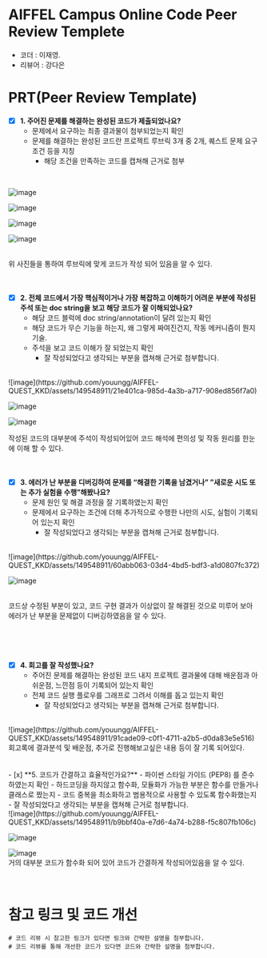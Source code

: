 # AIFFEL Campus Online Code Peer Review Templete
- 코더 : 이재영.
- 리뷰어 : 강다은


# PRT(Peer Review Template)
- [x]  **1. 주어진 문제를 해결하는 완성된 코드가 제출되었나요?**
    - 문제에서 요구하는 최종 결과물이 첨부되었는지 확인
    - 문제를 해결하는 완성된 코드란 프로젝트 루브릭 3개 중 2개, 
    퀘스트 문제 요구조건 등을 지칭
        - 해당 조건을 만족하는 코드를 캡쳐해 근거로 첨부
     
<br/>

![image](https://github.com/youungg/AIFFEL-QUEST_KKD/assets/149548911/9b8b5c87-7d7c-4b9e-a179-54ec5ec86266)

![image](https://github.com/youungg/AIFFEL-QUEST_KKD/assets/149548911/838262cd-7ced-4f63-a29a-045dfa5272a6)

![image](https://github.com/youungg/AIFFEL-QUEST_KKD/assets/149548911/0a5b75ea-638a-48ab-91d4-a993840b61a7)

![image](https://github.com/youungg/AIFFEL-QUEST_KKD/assets/149548911/1d5006b9-e3dd-4258-aad1-d41402f5b086)

<br/> 
위 사진들을 통하여 루브릭에 맞게 코드가 작성 되어 있음을 알 수 있다.
<br/>
<br/>
<br/>

- [x]  **2. 전체 코드에서 가장 핵심적이거나 가장 복잡하고 이해하기 어려운 부분에 작성된 
주석 또는 doc string을 보고 해당 코드가 잘 이해되었나요?**
    - 해당 코드 블럭에 doc string/annotation이 달려 있는지 확인
    - 해당 코드가 무슨 기능을 하는지, 왜 그렇게 짜여진건지, 작동 메커니즘이 뭔지 기술.
    - 주석을 보고 코드 이해가 잘 되었는지 확인
        - 잘 작성되었다고 생각되는 부분을 캡쳐해 근거로 첨부합니다.
     
<br/>
![image](https://github.com/youungg/AIFFEL-QUEST_KKD/assets/149548911/21e401ca-985d-4a3b-a717-908ed856f7a0)

![image](https://github.com/youungg/AIFFEL-QUEST_KKD/assets/149548911/265f2a4e-96f3-48ea-9d81-101e24d262c3)

![image](https://github.com/youungg/AIFFEL-QUEST_KKD/assets/149548911/7d458de8-76f7-4425-b35a-2a20fe942a5f)
<br/> 

작성된 코드의 대부분에 주석이 작성되어있어 코드 해석에 편의성 및 작동 원리를 한눈에 이해 할 수 있다.
<br/> 
<br/> 
<br/> 
        
- [x]  **3. 에러가 난 부분을 디버깅하여 문제를 “해결한 기록을 남겼거나” 
”새로운 시도 또는 추가 실험을 수행”해봤나요?**
    - 문제 원인 및 해결 과정을 잘 기록하였는지 확인
    - 문제에서 요구하는 조건에 더해 추가적으로 수행한 나만의 시도, 
    실험이 기록되어 있는지 확인
        - 잘 작성되었다고 생각되는 부분을 캡쳐해 근거로 첨부합니다.
     
<br/> 
![image](https://github.com/youungg/AIFFEL-QUEST_KKD/assets/149548911/60abb063-03d4-4bd5-bdf3-a1d0807fc372)

![image](https://github.com/youungg/AIFFEL-QUEST_KKD/assets/149548911/7d9b8f0c-d2e7-4599-a5aa-6c68b783a565)

<br/>
코드상 수정된 부분이 있고, 코드 구현 결과가 이상없이 잘 해결된 것으로 미루어 보아 에러가 난 부분을 문제없이 디버깅하였음을 알 수 있다.

<br/><br/><br/>

- [x]  **4. 회고를 잘 작성했나요?**
    - 주어진 문제를 해결하는 완성된 코드 내지 프로젝트 결과물에 대해
    배운점과 아쉬운점, 느낀점 등이 기록되어 있는지 확인
    - 전체 코드 실행 플로우를 그래프로 그려서 이해를 돕고 있는지 확인
        - 잘 작성되었다고 생각되는 부분을 캡쳐해 근거로 첨부합니다.
<br/>     
![image](https://github.com/youungg/AIFFEL-QUEST_KKD/assets/149548911/91cade09-c0f1-4711-a2b5-d0da83e5e516)

<br/>
회고록에 결과분석 및 배운점, 추가로 진행해보고싶은 내용 등이 잘 기록 되어있다.
<br/> <br/> <br/>        
- [x]  **5. 코드가 간결하고 효율적인가요?**
    - 파이썬 스타일 가이드 (PEP8) 를 준수하였는지 확인
    - 하드코딩을 하지않고 함수화, 모듈화가 가능한 부분은 함수를 만들거나 클래스로 짰는지
    - 코드 중복을 최소화하고 범용적으로 사용할 수 있도록 함수화했는지
        - 잘 작성되었다고 생각되는 부분을 캡쳐해 근거로 첨부합니다.
<br/>
![image](https://github.com/youungg/AIFFEL-QUEST_KKD/assets/149548911/b9bbf40a-e7d6-4a74-b288-f5c807fb106c)

![image](https://github.com/youungg/AIFFEL-QUEST_KKD/assets/149548911/e9c22b44-67c3-4d40-a065-815dcfeeb458)

![image](https://github.com/youungg/AIFFEL-QUEST_KKD/assets/149548911/f6acbea1-dd04-40b8-9e7a-016c66f921c0)
<br/>
거의 대부분 코드가 함수화 되어 있어 코드가 간결하게 작성되어있음을 알 수 있다.
<br/>
<br/>
<br/>
# 참고 링크 및 코드 개선
```
# 코드 리뷰 시 참고한 링크가 있다면 링크와 간략한 설명을 첨부합니다.
# 코드 리뷰를 통해 개선한 코드가 있다면 코드와 간략한 설명을 첨부합니다.
```
